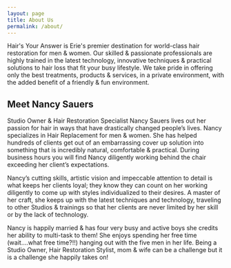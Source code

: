 ```yaml
---
layout: page
title: About Us
permalink: /about/
---
```


Hair's Your Answer is Erie's premier destination for world-class hair restoration for men & women. Our skilled & passionate professionals are highly trained in the latest technology, innovative techniques & practical solutions to hair loss that fit your busy lifestyle. We take pride in offering only the best treatments, products & services, in a private environment, with the added benefit of a friendly & fun environment.

## Meet Nancy Sauers

Studio Owner & Hair Restoration Specialist Nancy Sauers lives out her passion for hair in ways that have drastically changed people’s lives. Nancy specializes in Hair Replacement for men & women. She has helped hundreds of clients get out of an embarrassing cover up solution into something that is incredibly natural, comfortable & practical. During business hours you will find Nancy diligently working behind the chair exceeding her client’s expectations. 

Nancy’s cutting skills, artistic vision and impeccable attention to detail is what keeps her clients loyal; they know they can count on her working diligently to come up with styles individualized to their desires. A master of her craft, she keeps up with the latest techniques and technology, traveling to other Studios & trainings so that her clients are never limited by her skill or by the lack of technology. 

Nancy is happily married & has four very busy and active boys she credits her ability to multi-task to them! She enjoys spending her free time (wait....what free time?!!) hanging out with the five men in her life. Being a Studio Owner, Hair Restoration Stylist, mom & wife can be a challenge but it is a challenge she happily takes on!
